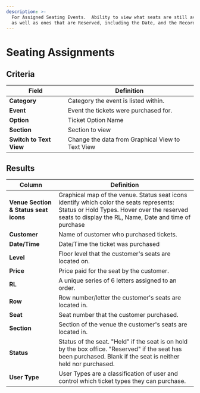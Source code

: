 ```yaml
---
description: >-
  For Assigned Seating Events.  Ability to view what seats are still available,
  as well as ones that are Reserved, including the Date, and the Record Locator.
---
```


# Seating Assignments

## Criteria

| **Field** | **Definition** |
| --- | --- |
| **Category** | Category the event is listed within. |
| **Event** | Event the tickets were purchased for. |
| **Option** | Ticket Option Name |
| **Section** | Section to view |
| **Switch to Text View** | Change the data from Graphical View to Text View |

## Results

| **Column** | **Definition** |
| --- | --- |
| **Venue Section & Status seat icons** | Graphical map of the venue. Status seat icons identify which color the seats represents: Status or Hold Types. Hover over the reserved seats to display the RL, Name, Date and time of purchase |
| **Customer** | Name of customer who purchased tickets. |
| **Date/Time** | Date/Time the ticket was purchased |
| **Level** | Floor level that the customer's seats are located on. |
| **Price** | Price paid for the seat by the customer. |
| **RL** | A unique series of 6 letters assigned to an order. |
| **Row** | Row number/letter the customer's seats are located in. |
| **Seat** | Seat number that the customer purchased. |
| **Section** | Section of the venue the customer's seats are located in. |
| **Status** | Status of the seat. "Held" if the seat is on hold by the box office. "Reserved" if the seat has been purchased. Blank if the seat is neither held nor purchased. |
| **User Type** | User Types are a classification of user and control which ticket types they can purchase. |

